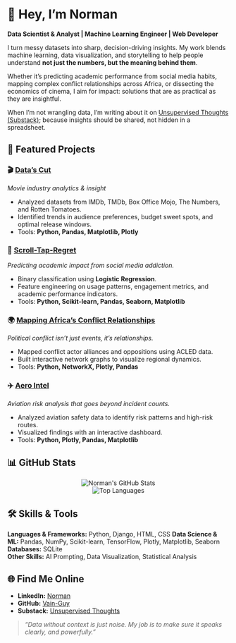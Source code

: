 # 👋 Hey, I’m Norman 
**Data Scientist & Analyst | Machine Learning Engineer | Web Developer**  

I turn messy datasets into sharp, decision-driving insights. My work blends machine learning, data visualization, and storytelling to help people understand **not just the numbers, but the meaning behind them**.  

Whether it’s predicting academic performance from social media habits, mapping complex conflict relationships across Africa, or dissecting the economics of cinema, I aim for impact: solutions that are as practical as they are insightful.  

When I’m not wrangling data, I’m writing about it on [Unsupervised Thoughts (Substack)](https://unsupervisedthoughts1.substack.com); because insights should be shared, not hidden in a spreadsheet.  


## 🚀 Featured Projects  

### 🎬 [Data’s Cut](https://github.com/Vain-Guy/Data-s-Cut)  
*Movie industry analytics & insight*  
- Analyzed datasets from IMDb, TMDb, Box Office Mojo, The Numbers, and Rotten Tomatoes.  
- Identified trends in audience preferences, budget sweet spots, and optimal release windows.  
- Tools: **Python, Pandas, Matplotlib, Plotly**  


### 📱 [Scroll-Tap-Regret](https://github.com/Vain-Guy/Scroll-Tap-Regret)  
*Predicting academic impact from social media addiction.*  
- Binary classification using **Logistic Regression**.  
- Feature engineering on usage patterns, engagement metrics, and academic performance indicators.  
- Tools: **Python, Scikit-learn, Pandas, Seaborn, Matplotlib**  


### 🌍 [Mapping Africa’s Conflict Relationships](https://github.com/Vain-Guy/Mapping-Africa-s-Conflict-Relationships)  
*Political conflict isn’t just events, it’s relationships.*  
- Mapped conflict actor alliances and oppositions using ACLED data.  
- Built interactive network graphs to visualize regional dynamics.  
- Tools: **Python, NetworkX, Plotly, Pandas**  


### ✈️ [Aero Intel](https://github.com/Vain-Guy/Aero-Intel)  
*Aviation risk analysis that goes beyond incident counts.*  
- Analyzed aviation safety data to identify risk patterns and high-risk routes.  
- Visualized findings with an interactive dashboard.  
- Tools: **Python, Plotly, Pandas, Matplotlib**  


## 📊 GitHub Stats  

<div align="center">
  
![Norman's GitHub Stats](https://github-readme-stats.vercel.app/api?username=Vain-Guy&show_icons=true&hide_border=true&theme=dark&count_private=true)  
![Top Languages](https://github-readme-stats.vercel.app/api/top-langs/?username=Vain-Guy&layout=compact&theme=dark&hide_border=true&langs_count=10&hide=css,scss,html)  

</div>


## 🛠️ Skills & Tools  

**Languages & Frameworks:** Python, Django, HTML, CSS
**Data Science & ML:** Pandas, NumPy, Scikit-learn, TensorFlow, Plotly, Matplotlib, Seaborn  
**Databases:** SQLite  
**Other Skills:** AI Prompting, Data Visualization, Statistical Analysis


## 🌐 Find Me Online  

- **LinkedIn:** [Norman](https://www.linkedin.com/in/norman-mwapea-49502a264/)  
- **GitHub:** [Vain-Guy](https://github.com/Vain-Guy)  
- **Substack:** [Unsupervised Thoughts](https://unsupervisedthoughts1.substack.com)  



> *“Data without context is just noise. My job is to make sure it speaks clearly, and powerfully.”*
